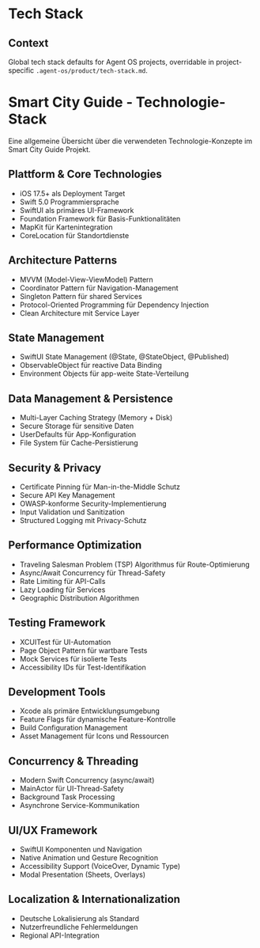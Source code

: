 # Tech Stack

## Context

Global tech stack defaults for Agent OS projects, overridable in project-specific `.agent-os/product/tech-stack.md`.

# Smart City Guide - Technologie-Stack

Eine allgemeine Übersicht über die verwendeten Technologie-Konzepte im Smart City Guide Projekt.

## Plattform & Core Technologies
- iOS 17.5+ als Deployment Target
- Swift 5.0 Programmiersprache
- SwiftUI als primäres UI-Framework
- Foundation Framework für Basis-Funktionalitäten
- MapKit für Kartenintegration
- CoreLocation für Standortdienste

## Architecture Patterns
- MVVM (Model-View-ViewModel) Pattern
- Coordinator Pattern für Navigation-Management
- Singleton Pattern für shared Services
- Protocol-Oriented Programming für Dependency Injection
- Clean Architecture mit Service Layer

## State Management
- SwiftUI State Management (@State, @StateObject, @Published)
- ObservableObject für reactive Data Binding
- Environment Objects für app-weite State-Verteilung

## Data Management & Persistence
- Multi-Layer Caching Strategy (Memory + Disk)
- Secure Storage für sensitive Daten
- UserDefaults für App-Konfiguration
- File System für Cache-Persistierung

## Security & Privacy
- Certificate Pinning für Man-in-the-Middle Schutz
- Secure API Key Management
- OWASP-konforme Security-Implementierung
- Input Validation und Sanitization
- Structured Logging mit Privacy-Schutz

## Performance Optimization
- Traveling Salesman Problem (TSP) Algorithmus für Route-Optimierung
- Async/Await Concurrency für Thread-Safety
- Rate Limiting für API-Calls
- Lazy Loading für Services
- Geographic Distribution Algorithmen

## Testing Framework
- XCUITest für UI-Automation
- Page Object Pattern für wartbare Tests
- Mock Services für isolierte Tests
- Accessibility IDs für Test-Identifikation

## Development Tools
- Xcode als primäre Entwicklungsumgebung
- Feature Flags für dynamische Feature-Kontrolle
- Build Configuration Management
- Asset Management für Icons und Ressourcen

## Concurrency & Threading
- Modern Swift Concurrency (async/await)
- MainActor für UI-Thread-Safety
- Background Task Processing
- Asynchrone Service-Kommunikation

## UI/UX Framework
- SwiftUI Komponenten und Navigation
- Native Animation und Gesture Recognition
- Accessibility Support (VoiceOver, Dynamic Type)
- Modal Presentation (Sheets, Overlays)

## Localization & Internationalization
- Deutsche Lokalisierung als Standard
- Nutzerfreundliche Fehlermeldungen
- Regional API-Integration
